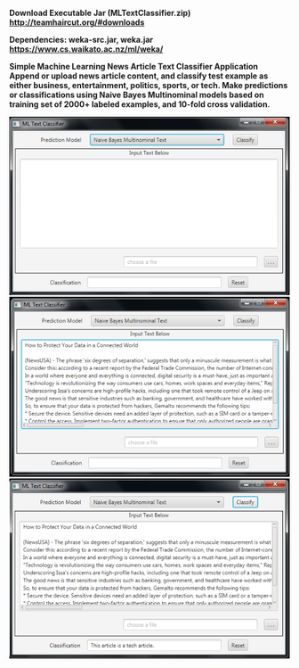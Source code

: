 <b>Download Executable Jar (MLTextClassifier.zip)<b><br>
 http://teamhaircut.org/#downloads 

<b>Dependencies:</b> weka-src.jar, weka.jar <br>
https://www.cs.waikato.ac.nz/ml/weka/

<b>Simple Machine Learning News Article Text Classifier Application</b><br>
Append or upload news article content, and classify test example as either business, entertainment, politics, sports, or tech.  Make predictions or classifications using Naive Bayes Multinominal models based on training set of 2000+ labeled examples, and 10-fold cross validation.

![alt text](https://github.com/TeamHaircut/MLWithWeka/blob/master/MLWithWeka/src/res/demo0.png)
![alt text](https://github.com/TeamHaircut/MLWithWeka/blob/master/MLWithWeka/src/res/demo1.png)
![alt text](https://github.com/TeamHaircut/MLWithWeka/blob/master/MLWithWeka/src/res/demo2.png)


